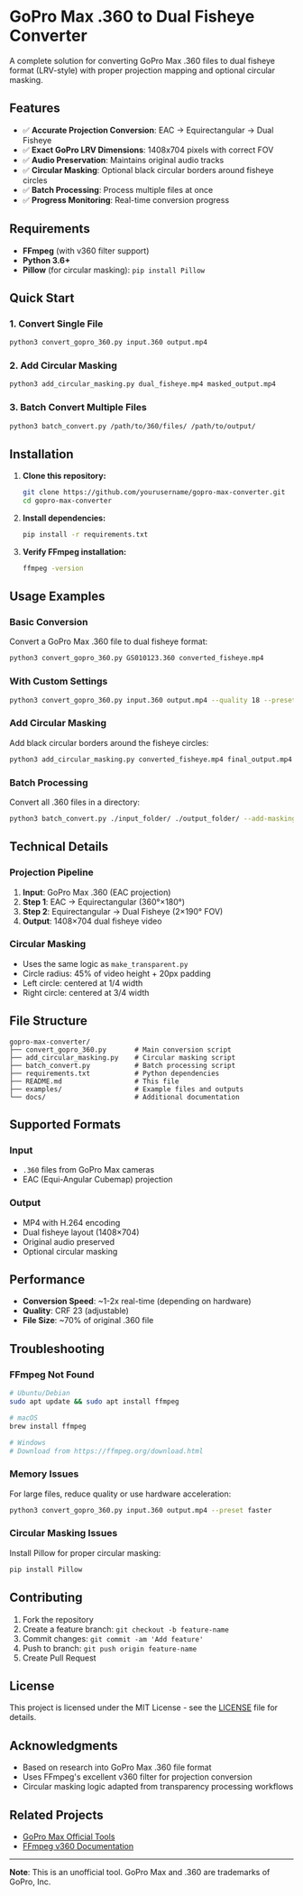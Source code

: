 # GoPro Max .360 to Dual Fisheye Converter

A complete solution for converting GoPro Max .360 files to dual fisheye format (LRV-style) with proper projection mapping and optional circular masking.

## Features

- ✅ **Accurate Projection Conversion**: EAC → Equirectangular → Dual Fisheye
- ✅ **Exact GoPro LRV Dimensions**: 1408x704 pixels with correct FOV
- ✅ **Audio Preservation**: Maintains original audio tracks
- ✅ **Circular Masking**: Optional black circular borders around fisheye circles
- ✅ **Batch Processing**: Process multiple files at once
- ✅ **Progress Monitoring**: Real-time conversion progress

## Requirements

- **FFmpeg** (with v360 filter support)
- **Python 3.6+**
- **Pillow** (for circular masking): `pip install Pillow`

## Quick Start

### 1. Convert Single File
```bash
python3 convert_gopro_360.py input.360 output.mp4
```

### 2. Add Circular Masking
```bash
python3 add_circular_masking.py dual_fisheye.mp4 masked_output.mp4
```

### 3. Batch Convert Multiple Files
```bash
python3 batch_convert.py /path/to/360/files/ /path/to/output/
```

## Installation

1. **Clone this repository:**
   ```bash
   git clone https://github.com/yourusername/gopro-max-converter.git
   cd gopro-max-converter
   ```

2. **Install dependencies:**
   ```bash
   pip install -r requirements.txt
   ```

3. **Verify FFmpeg installation:**
   ```bash
   ffmpeg -version
   ```

## Usage Examples

### Basic Conversion
Convert a GoPro Max .360 file to dual fisheye format:
```bash
python3 convert_gopro_360.py GS010123.360 converted_fisheye.mp4
```

### With Custom Settings
```bash
python3 convert_gopro_360.py input.360 output.mp4 --quality 18 --preset medium
```

### Add Circular Masking
Add black circular borders around the fisheye circles:
```bash
python3 add_circular_masking.py converted_fisheye.mp4 final_output.mp4
```

### Batch Processing
Convert all .360 files in a directory:
```bash
python3 batch_convert.py ./input_folder/ ./output_folder/ --add-masking
```

## Technical Details

### Projection Pipeline
1. **Input**: GoPro Max .360 (EAC projection)
2. **Step 1**: EAC → Equirectangular (360°×180°)
3. **Step 2**: Equirectangular → Dual Fisheye (2×190° FOV)
4. **Output**: 1408×704 dual fisheye video

### Circular Masking
- Uses the same logic as `make_transparent.py`
- Circle radius: 45% of video height + 20px padding
- Left circle: centered at 1/4 width
- Right circle: centered at 3/4 width

## File Structure

```
gopro-max-converter/
├── convert_gopro_360.py       # Main conversion script
├── add_circular_masking.py    # Circular masking script
├── batch_convert.py           # Batch processing script
├── requirements.txt           # Python dependencies
├── README.md                  # This file
├── examples/                  # Example files and outputs
└── docs/                      # Additional documentation
```

## Supported Formats

### Input
- `.360` files from GoPro Max cameras
- EAC (Equi-Angular Cubemap) projection

### Output
- MP4 with H.264 encoding
- Dual fisheye layout (1408×704)
- Original audio preserved
- Optional circular masking

## Performance

- **Conversion Speed**: ~1-2x real-time (depending on hardware)
- **Quality**: CRF 23 (adjustable)
- **File Size**: ~70% of original .360 file

## Troubleshooting

### FFmpeg Not Found
```bash
# Ubuntu/Debian
sudo apt update && sudo apt install ffmpeg

# macOS
brew install ffmpeg

# Windows
# Download from https://ffmpeg.org/download.html
```

### Memory Issues
For large files, reduce quality or use hardware acceleration:
```bash
python3 convert_gopro_360.py input.360 output.mp4 --preset faster
```

### Circular Masking Issues
Install Pillow for proper circular masking:
```bash
pip install Pillow
```

## Contributing

1. Fork the repository
2. Create a feature branch: `git checkout -b feature-name`
3. Commit changes: `git commit -am 'Add feature'`
4. Push to branch: `git push origin feature-name`
5. Create Pull Request

## License

This project is licensed under the MIT License - see the [LICENSE](LICENSE) file for details.

## Acknowledgments

- Based on research into GoPro Max .360 file format
- Uses FFmpeg's excellent v360 filter for projection conversion
- Circular masking logic adapted from transparency processing workflows

## Related Projects

- [GoPro Max Official Tools](https://gopro.com/en/us/shop/softwareandapp)
- [FFmpeg v360 Documentation](https://ffmpeg.org/ffmpeg-filters.html#v360)

---

**Note**: This is an unofficial tool. GoPro Max and .360 are trademarks of GoPro, Inc.
